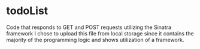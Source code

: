 # todoList
Code that responds to GET and POST requests utilizing the Sinatra framework
I chose to upload this file from local storage since it contains the majority of the programming logic and shows utilization of a framework.
